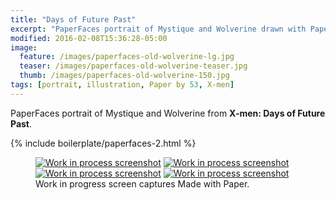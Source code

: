 ```yaml
---
title: "Days of Future Past"
excerpt: "PaperFaces portrait of Mystique and Wolverine drawn with Paper by 53 on an iPad."
modified: 2016-02-08T15:36:28-05:00
image: 
  feature: /images/paperfaces-old-wolverine-lg.jpg
  teaser: /images/paperfaces-old-wolverine-teaser.jpg
  thumb: /images/paperfaces-old-wolverine-150.jpg
tags: [portrait, illustration, Paper by 53, X-men]
---
```


PaperFaces portrait of Mystique and Wolverine from **X-men: Days of Future Past**.

{% include boilerplate/paperfaces-2.html %}

<figure class="third">
	<a href="{{ site.url }}/images/paperfaces-old-wolverine-process-1-lg.jpg"><img src="{{ site.url }}/images/paperfaces-old-wolverine-process-1-600.jpg" alt="Work in process screenshot"></a>
	<a href="{{ site.url }}/images/paperfaces-old-wolverine-process-2-lg.jpg"><img src="{{ site.url }}/images/paperfaces-old-wolverine-process-2-600.jpg" alt="Work in process screenshot"></a>
	<a href="{{ site.url }}/images/paperfaces-old-wolverine-process-3-lg.jpg"><img src="{{ site.url }}/images/paperfaces-old-wolverine-process-3-600.jpg" alt="Work in process screenshot"></a>
	<a href="{{ site.url }}/images/paperfaces-old-wolverine-process-4-lg.jpg"><img src="{{ site.url }}/images/paperfaces-old-wolverine-process-4-600.jpg" alt="Work in process screenshot"></a>
	<figcaption>Work in progress screen captures Made with Paper.</figcaption>
</figure>
